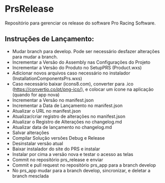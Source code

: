 PrsRelease
==========

Repositório para gerenciar os release do software Pro Racing Software.

## Instruções de Lançamento:

- Mudar branch para develop. Pode ser necessário desfazer alterações para mudar a branch.
- Incrementar a Versão do Assembly nas Configurações do Projeto
- Incrementar a Versão do Produto no SetupPRS (Product.wxs)
- Adicionar novos arquivos caso necessário no instalador (InstallationComponentsPrs.wxs)
- Caso necessário baixar (icons8.com), converter para .ico (https://convertio.co/pt/png-ico/), e colocar um ícone na aplicação (quando for app nova)
- Incrementar a Versão no manifest.json
- Incrementar a Data de Lançamento no manifest.json
- Atualizar o URL no manifest.json
- Atualizar/criar registro de alterações no manifest.json
- Atualizar o Registro de Alterações no changelog.md
- Atualizar data de lançamento no changelog.md
- Salvar alterações
- Compilar Solução versões Debug e Release
- Desinstalar versão atual
- Baixar instalador do site do PRS e instalar
- Instalar por cima a versão nova e testar o acesso as telas
- Commit no repositório prs_release e enviar
- Commit e pull request no repositório prs_app para a branch develop
- No prs_app mudar para a branch develop, sincronizar, e deletar a branch mesclada
